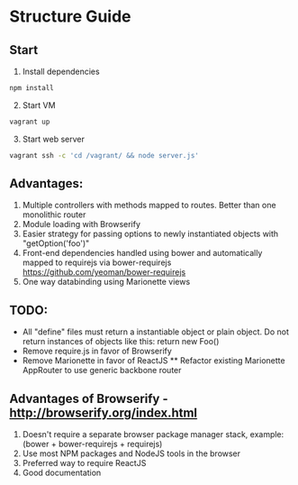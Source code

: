 # Structure Guide

## Start
1. Install dependencies
```bash
npm install
```

2. Start VM
```bash
vagrant up
```

3. Start web server
```bash
vagrant ssh -c 'cd /vagrant/ && node server.js'
```

## Advantages:
1. Multiple controllers with methods mapped to routes. Better than one monolithic router
2. Module loading with Browserify
3. Easier strategy for passing options to newly instantiated objects with "getOption('foo')"
4. Front-end dependencies handled using bower and automatically mapped to requirejs via bower-requirejs https://github.com/yeoman/bower-requirejs
5. One way databinding using Marionette views

## TODO:
* All "define" files must return a instantiable object or plain object. Do not return instances of objects like this: 
  return new Foo() 
* Remove require.js in favor of Browserify
* Remove Marionette in favor of ReactJS
  ** Refactor existing Marionette AppRouter to use generic backbone router
  
## Advantages of Browserify - http://browserify.org/index.html
1. Doesn't require a separate browser package manager stack, example: (bower + bower-requirejs + requirejs) 
2. Use most NPM packages and NodeJS tools in the browser
3. Preferred way to require ReactJS
4. Good documentation